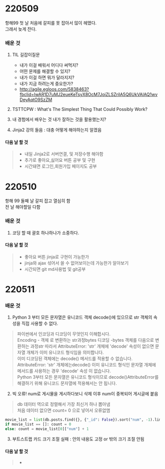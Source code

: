 <!-- # 날짜

### 배운 것
1.

#### 다음 날 할 것
> - -->

# 220509
항해99 첫 날 처음에 갈피를 못 잡아서 많이 헤맸다.<br>
그래서 늦게 잔다.

### 배운 것
1. TIL 길잡이질문
   * 내가 이걸 배워서 어디다 써먹지?<br>
   * 어떤 문제를 해결할 수 있지?<br>
   * 내가 이걸 하면 뭐가 달라지지?<br>
   * 내가 지금 하려는게 중요한가?<br>
   * http://agile.egloos.com/5838463?fbclid=IwAR1D7uMJ2eueKeTsyX8OcM7JoiZLSZrilA5Q6UkVAlAQ1wvDeyAqtO9SzZM<br>
 
2. TSTTCPW : What's The Simplest Thing That Could Possibly Work?<br>

3. 내 경험에서 배우는 것 내가 잘하는 것을 활용했는지?<br>

4. Jinja2 강의 들음 : 대충 어떻게 해야하는지 알겠음
#### 다음 날 할 것
> - 내일 Jinja2로 서버연결, 및 저장수행 해야함<br>
> - 추가로 좋아요,싫어요 버튼 공부 및 구현<br>
> - 시간돼면 로그인,회원가입 페이지도 공부

# 220510
항해 99 둘째 날 갈피 잡고 열심히 함<br>
전 날 해야할일 다함
### 배운 것
1. 코딩 할 때 괄호 하나하나가 소중하다.

#### 다음 날 할 것
> - 좋아요 버튼 jinja로 구현이 가능한가
> - jinja와 ajax 섞어서 쓸 수 없어보이는데 가능한가 알아보기
> - 시간되면 git md사용법 및 git공부

# 220511

### 배운 것
1. Python 3 부터 모든 문자열은 유니코드 객체 decode()에 있으므로 str 객체의 속성을 직접 사용할 수 없다.<br>
> 파이썬에서 인코딩과 디코딩이 무엇인지 이해합시다.<br>
> Encoding - 객체 로 변환하는 str과정bytes 디코딩 -bytes 객체를 다음으로 변환하는 과정str 따라서 AttributeError: 'str' 개체에 'decode' 속성이 없으면 문자열 개체가 이미 유니코드 형식임을 의미합니다.<br>
> 이미 디코딩된 객체에는 decode() 메서드를 적용할 수 없습니다.
AttributeError: 'str' 개체에는decode() 이미 유니코드 형식인 문자열 개체에 메서드를 사용하는 경우 'decode' 속성 이 없습니다.<br>
Python 3부터 모든 문자열은 유니코드 형식이므로 decode()AttributeError를 해결하기 위해 유니코드 문자열에 적용해서는 안 됩니다.

2. 빅 오류! num로 게시물을 게시하다보니 삭제 이후 num이 중복되어 게시글에 붙음
> db 데이터 역으로 정렬해서 가장 최신거 하나 뽑아냄<br>
> 처음 데이터 없으면 count= 0 으로 넣어서 오류없앰<br>
```python
movie_list = list(db.posts.find({}, {"_id": False}).sort("num", -1).limit(1))
if movie_list == []: count = 0
else: count = movie_list[0]["num"] + 1
```
3. 부트스트랩 카드 크기 조절 실패 : 안의 내용도 고정 or 밖의 크기 조절 안됨

#### 다음 날 할 것
> - 
